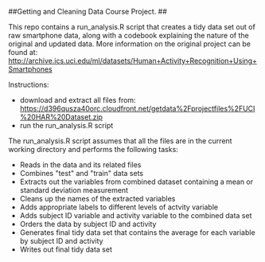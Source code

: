 ##Getting and Cleaning Data Course Project. ##

This repo contains a run_analysis.R script that creates a tidy data set out of raw smartphone data, along with a codebook explaining the nature of the original and updated data.
More information on the original project can be found at:
http://archive.ics.uci.edu/ml/datasets/Human+Activity+Recognition+Using+Smartphones

Instructions:

* download and extract all files from: https://d396qusza40orc.cloudfront.net/getdata%2Fprojectfiles%2FUCI%20HAR%20Dataset.zip
* run the run_analysis.R script

The run_analysis.R script assumes that all the files are in the current working directory and performs the following tasks:

* Reads in the data and its related files
* Combines "test" and "train" data sets
* Extracts out the variables from combined dataset containing a mean or standard deviation measurement
* Cleans up the names of the extracted variables
* Adds appropriate labels to different levels of actvity variable
* Adds subject ID variable and activity variable to the combined data set
* Orders the data by subject ID and activity
* Generates final tidy data set that contains the average for each variable by subject ID and activity
* Writes out final tidy data set

